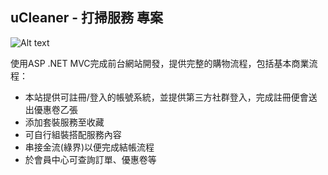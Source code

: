 ## uCleaner - 打掃服務 專案

![Alt text](/path/to/img.jpg)


使用ASP .NET MVC完成前台網站開發，提供完整的購物流程，包括基本商業流程：

* 本站提供可註冊/登入的帳號系統，並提供第三方社群登入，完成註冊便會送出優惠卷乙張
* 添加套裝服務至收藏
* 可自行組裝搭配服務內容
* 串接金流(綠界)以便完成結帳流程
* 於會員中心可查詢訂單、優惠卷等
